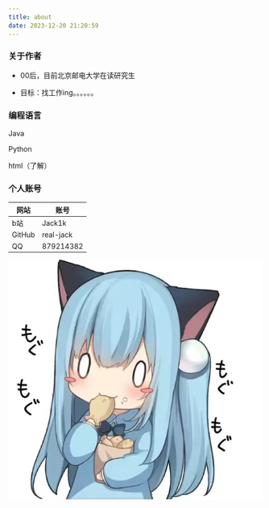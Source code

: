 ```yaml
---
title: about
date: 2023-12-20 21:20:59
---
```


### 关于作者



* 00后，目前北京邮电大学在读研究生

* 目标：找工作ing。。。。。。

### 编程语言

<p class="note note-primary" color=”red“>Java</p>

<p class="note note-primary" color="red">Python</p>

<p class="note note-primary" color="red">html（了解）</p>

### 个人账号




| 网站 | 账号 |
| ------ | ------------------------------------------------------------------------ |
| b站 | Jack1k |
| GitHub | real-jack |
| QQ | 879214382 |



![img](/img/maomao.jpg)
